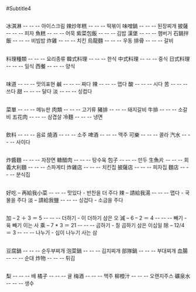 #Subtitle4

##

冰淇淋 -- -- -- 아이스크림
辣炒年糕 -- -- -- 떡볶이
味噌鍋 -- -- -- 된장찌개
披薩 -- -- -- 피자
魚糕 -- -- -- 어묵
紫菜包飯 -- -- -- 김밥
漢堡 -- -- -- 햄버거
石鍋拌飯 -- -- -- 비빔밥
炸雞 -- -- -- 치킨
烏龍麵 -- -- -- 우동
排骨 -- -- -- 갈비

##

料理種類 -- -- -- 요리종류
韓式料理 -- -- -- 한식
中式料理 -- -- -- 중식
日式料理 -- -- -- 일식
西餐 -- -- -- 양식

##

味道 -- -- -- 맛의표현
鹹 -- -- -- 짜다
辣 -- -- -- 맵다
酸 -- -- -- 시다
苦 -- -- -- 쓰다
甜 -- -- -- 달다
淡 -- -- -- 싱컵다

##

菜單 -- -- -- 메뉴판
肉類 -- -- -- 고기류
豬排 -- -- -- 돼지갈비
牛排 -- -- -- 소갈비
五花肉 -- -- -- 삼겹살
冷麵 -- -- -- 냉면

##

飲料 -- -- -- 음료
燒酒 -- -- -- 소주
啤酒 -- -- -- 맥주
可樂 -- -- -- 콜라
汽水 -- -- -- 사이다

##

炸醬麵 -- -- -- 자장면
糖醋肉 -- -- -- 탕수육
包子 -- -- -- 만두
生魚片 -- -- -- 회
義大利麵 -- -- -- 스파게티
炸雞店 -- -- -- 치킨집
披薩店 -- -- -- 피자집
麵店 -- -- -- 분식집

##

好吃 – 再給我小菜 -- -- -- 맛있다 - 반찬을 더 주다
辣 – 請給我湯 -- -- -- 맵다 - 국물을 주다
淡 – 請給我鹽 -- -- -- 싱겁다 - 소금을 주다

##

加 – 2 ＋ 3 ＝ 5 -- -- -- 더하기 - 이 더하기 삼은 오
減 – 6 – 2 ＝ 4 -- -- -- 빼기 - 육 빼기 이는 사
乘 – 7 \* 3 ＝ 21 -- -- -- 곱하기 - 칠 곱하기 삼은 이십일
除 – 12/4 ＝ 3 -- -- -- 나누기 - 십이 나누기 사는 삼

##

豆腐鍋 -- -- -- 순두부찌개
泡菜鍋 -- -- -- 김치찌개
部隊鍋 -- -- -- 부대찌개
血腸 -- -- -- 순대
炸物 -- -- -- 튀김

##

梨 -- -- -- 배
橘子 -- -- -- 귤
梅酒 -- -- -- 맥주
柳橙汁 -- -- -- 오랜지주스
礦泉水 -- -- -- 생수
